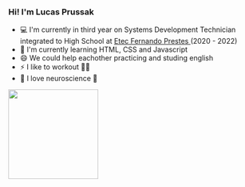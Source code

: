 ### Hi! I'm Lucas Prussak

- 💻 I'm currently in third year on Systems Development Technician integrated to High School at <a href="https://www.etecfernandoprestes.com.br/"> Etec Fernando Prestes <a> (2020 - 2022)
- 🌱 I'm currently learning HTML, CSS and Javascript
- 😄 We could help eachother practicing and studing english
- ⚡ I like to workout 🏋️‍♂️
- 🧠 I love neuroscience 🎈
<div>
  <a href="https://github.com/LucasPrussak">
  <img height="180em" src="https://github-readme-stats.vercel.app/api?username=LucasPrussak&show_icons=true&theme=maroongold&include_all_commits=true&count_private=true"/>
 <!-- <img height="180em" src="https://github-readme-stats.vercel.app/api/top-langs/?username=LucasPrussak&layout=compact&langs_count=7&theme=maroongold"/> -->
</div>
<!--

- 🔭 I’m currently working on ...
- 🌱 I’m currently learning ...
- 👯 I’m looking to collaborate on ...
- 🤔 I’m looking for help with ...
- 💬 Ask me about ...
- 📫 How to reach me: ...
- 😄 Pronouns: ...
- ⚡ Fun fact: ...
-->
